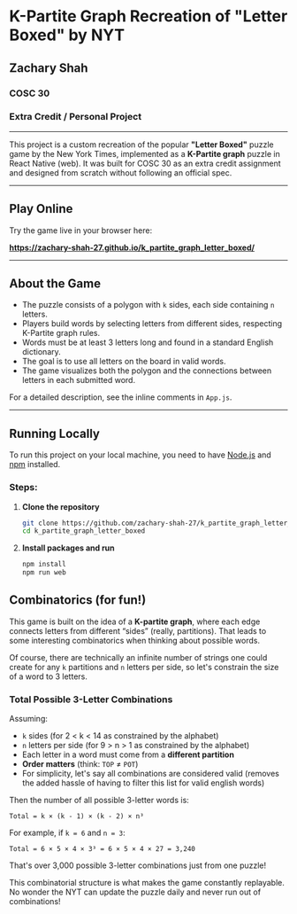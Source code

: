 # K-Partite Graph Recreation of "Letter Boxed" by **NYT**

## Zachary Shah  
### COSC 30  
### Extra Credit / Personal Project  

---

This project is a custom recreation of the popular **"Letter Boxed"** puzzle game by the New York Times, implemented as a **K-Partite graph** puzzle in React Native (web). It was built for COSC 30 as an extra credit assignment and designed from scratch without following an official spec.

---

## Play Online

Try the game live in your browser here:

**https://zachary-shah-27.github.io/k_partite_graph_letter_boxed/**

---

## About the Game

- The puzzle consists of a polygon with `k` sides, each side containing `n` letters.
- Players build words by selecting letters from different sides, respecting K-Partite graph rules.
- Words must be at least 3 letters long and found in a standard English dictionary.
- The goal is to use all letters on the board in valid words.
- The game visualizes both the polygon and the connections between letters in each submitted word.

For a detailed description, see the inline comments in `App.js`.

---

## Running Locally

To run this project on your local machine, you need to have [Node.js](https://nodejs.org/) and [npm](https://npmjs.com) installed.

### Steps:

1. **Clone the repository**

   ```bash
   git clone https://github.com/zachary-shah-27/k_partite_graph_letter_boxed.git
   cd k_partite_graph_letter_boxed
   ```
2. **Install packages and run**

    ```bash
    npm install
    npm run web
    ```


## Combinatorics (for fun!)

This game is built on the idea of a **K-partite graph**, where each edge connects letters from different “sides” (really, partitions). That leads to some interesting combinatorics when thinking about possible words.

Of course, there are technically an infinite number of strings one could create for any `k` partitions and `n` letters per side, so let's constrain the size of a word to 3 letters.

### Total Possible 3-Letter Combinations

Assuming:

- `k` sides (for 2 < k < 14 as constrained by the alphabet)
- `n` letters per side (for 9 > n > 1 as constrained by the alphabet)
- Each letter in a word must come from a **different partition**
- **Order matters** (think: `TOP` ≠ `POT`)
- For simplicity, let's say all combinations are considered valid (removes the added hassle of having to filter this list for valid english words)

Then the number of all possible 3-letter words is:

```
Total = k × (k - 1) × (k - 2) × n³
```

For example, if `k = 6` and `n = 3`:

```
Total = 6 × 5 × 4 × 3³ = 6 × 5 × 4 × 27 = 3,240
```

That's over 3,000 possible 3-letter combinations just from one puzzle!

This combinatorial structure is what makes the game constantly replayable. No wonder the NYT can update the puzzle daily and never run out of combinations!

